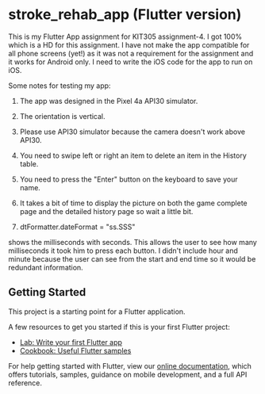 # stroke_rehab_app (Flutter version)

This is my Flutter App assignment for KIT305 assignment-4. I got 100% which is a HD for this assignment. I have not make the app compatible for all phone screens (yet!) as it was not a requirement for the assignment and it works for Android only. I need to write the iOS code for the app to run on iOS.

Some notes for testing my app:

1) The app was designed in the Pixel 4a API30 simulator.

2) The orientation is vertical.

3) Please use API30 simulator because the camera doesn't work above API30.

4) You need to swipe left or right an item to delete an item in the History table.

5) You need to press the "Enter" button on the keyboard to save your name.

6) It takes a bit of time to display the picture on both the game complete page and the detailed history page so wait a little bit.

7)  dtFormatter.dateFormat = "ss.SSS"

shows the milliseconds with seconds. This allows the user to see how many milliseconds it took him to press each button. I didn't include hour and minute because the user can see from the start and end time so it would be redundant information.



## Getting Started

This project is a starting point for a Flutter application.

A few resources to get you started if this is your first Flutter project:

- [Lab: Write your first Flutter app](https://flutter.dev/docs/get-started/codelab)
- [Cookbook: Useful Flutter samples](https://flutter.dev/docs/cookbook)

For help getting started with Flutter, view our
[online documentation](https://flutter.dev/docs), which offers tutorials,
samples, guidance on mobile development, and a full API reference.
